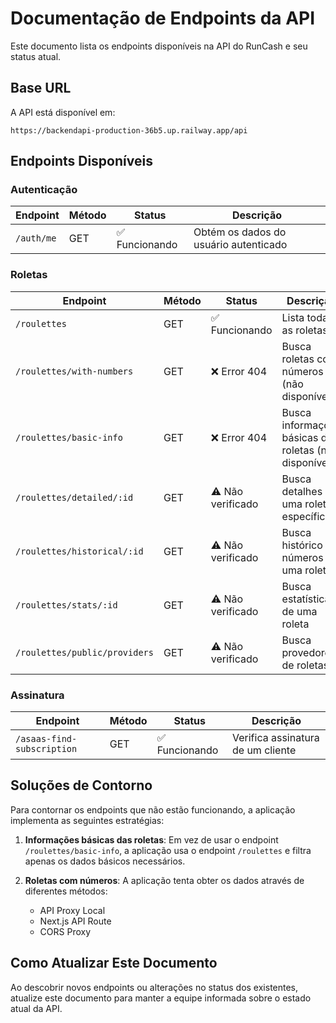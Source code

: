 # Documentação de Endpoints da API

Este documento lista os endpoints disponíveis na API do RunCash e seu status atual.

## Base URL
A API está disponível em:
```
https://backendapi-production-36b5.up.railway.app/api
```

## Endpoints Disponíveis

### Autenticação
| Endpoint | Método | Status | Descrição |
|----------|--------|--------|-----------|
| `/auth/me` | GET | ✅ Funcionando | Obtém os dados do usuário autenticado |

### Roletas
| Endpoint | Método | Status | Descrição |
|----------|--------|--------|-----------|
| `/roulettes` | GET | ✅ Funcionando | Lista todas as roletas |
| `/roulettes/with-numbers` | GET | ❌ Error 404 | Busca roletas com números (não disponível) |
| `/roulettes/basic-info` | GET | ❌ Error 404 | Busca informações básicas das roletas (não disponível) |
| `/roulettes/detailed/:id` | GET | ⚠️ Não verificado | Busca detalhes de uma roleta específica |
| `/roulettes/historical/:id` | GET | ⚠️ Não verificado | Busca histórico de números de uma roleta |
| `/roulettes/stats/:id` | GET | ⚠️ Não verificado | Busca estatísticas de uma roleta |
| `/roulettes/public/providers` | GET | ⚠️ Não verificado | Busca provedores de roletas |

### Assinatura
| Endpoint | Método | Status | Descrição |
|----------|--------|--------|-----------|
| `/asaas-find-subscription` | GET | ✅ Funcionando | Verifica assinatura de um cliente |

## Soluções de Contorno

Para contornar os endpoints que não estão funcionando, a aplicação implementa as seguintes estratégias:

1. **Informações básicas das roletas**: Em vez de usar o endpoint `/roulettes/basic-info`, a aplicação usa o endpoint `/roulettes` e filtra apenas os dados básicos necessários.

2. **Roletas com números**: A aplicação tenta obter os dados através de diferentes métodos:
   - API Proxy Local
   - Next.js API Route
   - CORS Proxy

## Como Atualizar Este Documento

Ao descobrir novos endpoints ou alterações no status dos existentes, atualize este documento para manter a equipe informada sobre o estado atual da API. 